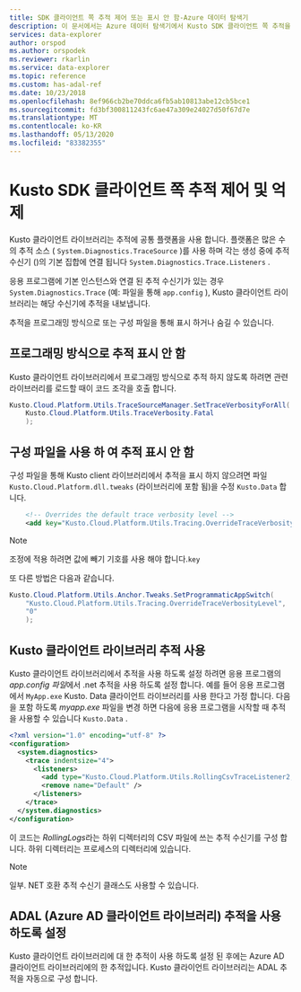 ```yaml
---
title: SDK 클라이언트 쪽 추적 제어 또는 표시 안 함-Azure 데이터 탐색기
description: 이 문서에서는 Azure 데이터 탐색기에서 Kusto SDK 클라이언트 쪽 추적을 제어 하 고 억제 하는 방법을 설명 합니다.
services: data-explorer
author: orspod
ms.author: orspodek
ms.reviewer: rkarlin
ms.service: data-explorer
ms.topic: reference
ms.custom: has-adal-ref
ms.date: 10/23/2018
ms.openlocfilehash: 8ef966cb2be70ddca6fb5ab10813abe12cb5bce1
ms.sourcegitcommit: fd3bf300811243fc6ae47a309e24027d50f67d7e
ms.translationtype: MT
ms.contentlocale: ko-KR
ms.lasthandoff: 05/13/2020
ms.locfileid: "83382355"
---
```

# <a name="controlling-and-suppressing-kusto-sdk-client-side-tracing"></a>Kusto SDK 클라이언트 쪽 추적 제어 및 억제

Kusto 클라이언트 라이브러리는 추적에 공통 플랫폼을 사용 합니다. 플랫폼은 많은 수의 추적 소스 ( `System.Diagnostics.TraceSource` )를 사용 하며 각는 생성 중에 추적 수신기 ()의 기본 집합에 연결 됩니다 `System.Diagnostics.Trace.Listeners` .

응용 프로그램에 기본 인스턴스와 연결 된 추적 수신기가 있는 경우 `System.Diagnostics.Trace` (예: 파일을 통해 `app.config` ), Kusto 클라이언트 라이브러리는 해당 수신기에 추적을 내보냅니다.

추적을 프로그래밍 방식으로 또는 구성 파일을 통해 표시 하거나 숨길 수 있습니다.

## <a name="suppress-tracing-programmatically"></a>프로그래밍 방식으로 추적 표시 안 함

Kusto 클라이언트 라이브러리에서 프로그래밍 방식으로 추적 하지 않도록 하려면 관련 라이브러리를 로드할 때이 코드 조각을 호출 합니다.

```csharp
Kusto.Cloud.Platform.Utils.TraceSourceManager.SetTraceVerbosityForAll(
    Kusto.Cloud.Platform.Utils.TraceVerbosity.Fatal
    );
```

## <a name="use-a-config-file-to-suppress-tracing"></a>구성 파일을 사용 하 여 추적 표시 안 함 

구성 파일을 통해 Kusto client 라이브러리에서 추적을 표시 하지 않으려면 파일 `Kusto.Cloud.Platform.dll.tweaks` (라이브러리에 포함 됨)을 수정 `Kusto.Data` 합니다.

```xml
    <!-- Overrides the default trace verbosity level -->
    <add key="Kusto.Cloud.Platform.Utils.Tracing.OverrideTraceVerbosityLevel" value="0" />
```

> [!NOTE]
> 조정에 적용 하려면 값에 빼기 기호를 사용 해야 합니다.`key`

또 다른 방법은 다음과 같습니다.

```csharp
Kusto.Cloud.Platform.Utils.Anchor.Tweaks.SetProgrammaticAppSwitch(
    "Kusto.Cloud.Platform.Utils.Tracing.OverrideTraceVerbosityLevel",
    "0"
    );
```

## <a name="enable-the-kusto-client-libraries-tracing"></a>Kusto 클라이언트 라이브러리 추적 사용

Kusto 클라이언트 라이브러리에서 추적을 사용 하도록 설정 하려면 응용 프로그램의 *app.config 파일*에서 .net 추적을 사용 하도록 설정 합니다. 예를 들어 응용 프로그램에서 `MyApp.exe` Kusto. Data 클라이언트 라이브러리를 사용 한다고 가정 합니다. 다음을 포함 하도록 *myapp.exe* 파일을 변경 하면 다음에 응용 프로그램을 시작할 때 추적을 사용할 수 있습니다 `Kusto.Data` .

```xml
<?xml version="1.0" encoding="utf-8" ?>
<configuration>
  <system.diagnostics>
    <trace indentsize="4">
      <listeners>
        <add type="Kusto.Cloud.Platform.Utils.RollingCsvTraceListener2, Kusto.Cloud.Platform" name="RollingCsvTraceListener" initializeData="RollingLogs" />
        <remove name="Default" />
      </listeners>
    </trace>
  </system.diagnostics>
</configuration>
```

이 코드는 *RollingLogs*라는 하위 디렉터리의 CSV 파일에 쓰는 추적 수신기를 구성 합니다. 하위 디렉터리는 프로세스의 디렉터리에 있습니다.

> [!NOTE]
> 일부. NET 호환 추적 수신기 클래스도 사용할 수 있습니다.

## <a name="enable-the-azure-ad-client-libraries-adal-tracing"></a>ADAL (Azure AD 클라이언트 라이브러리) 추적을 사용 하도록 설정

Kusto 클라이언트 라이브러리에 대 한 추적이 사용 하도록 설정 된 후에는 Azure AD 클라이언트 라이브러리에의 한 추적입니다. Kusto 클라이언트 라이브러리는 ADAL 추적을 자동으로 구성 합니다.
